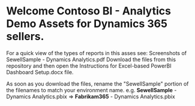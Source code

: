 # Welcome Contoso BI - Analytics Demo Assets for Dynamics 365 sellers.

For a quick view of the types of reports in this asses see: Screenshots of SewellSample - Dynamics Analytics.pdf
Download the files from this repository and then open the Instructions for Excel-based PowerBI Dashboard Setup.docx file.

As soon as you download the files, rename the "SewellSample" portion of the filenames to match your environment name.
e.g. **SewellSample** - Dynamics Analytics.pbix => **Fabrikam365** - Dynamics Analytics.pbix
